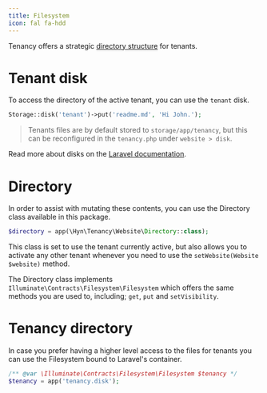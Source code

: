 ```yaml
---
title: Filesystem
icon: fal fa-hdd
---
```


Tenancy offers a strategic [directory structure][directory-structure] for tenants. 

# Tenant disk

To access the directory of the active tenant, you can use the `tenant` disk. 

```php
Storage::disk('tenant')->put('readme.md', 'Hi John.');
```

> Tenants files are by default stored to `storage/app/tenancy`, but this can be reconfigured
in the `tenancy.php` under `website > disk`. 

Read more about disks on the [Laravel documentation][laravel-filesystem].

# Directory

In order to assist with mutating these contents, you can use the
Directory class available in this package.

```php
$directory = app(\Hyn\Tenancy\Website\Directory::class);
```

This class is set to use the tenant currently active, but also allows you to activate
any other tenant whenever you need to use the `setWebsite(Website $website)` method.

The Directory class implements `Illuminate\Contracts\Filesystem\Filesystem` which offers
the same methods you are used to, including; `get`, `put` and `setVisibility`.

# Tenancy directory

In case you prefer having a higher level access to the files for tenants you can use the Filesystem bound to Laravel's container.

```php
/** @var \Illuminate\Contracts\Filesystem\Filesystem $tenancy */
$tenancy = app('tenancy.disk');
```

[directory-structure]: structure
[laravel-filesystem]: https://laravel.com/docs/6.0/filesystem
